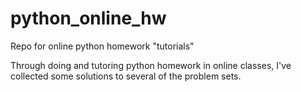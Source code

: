 # python_online_hw
Repo for online python homework "tutorials"

Through doing and tutoring python homework in online classes, I've collected some solutions to several of the problem sets.
